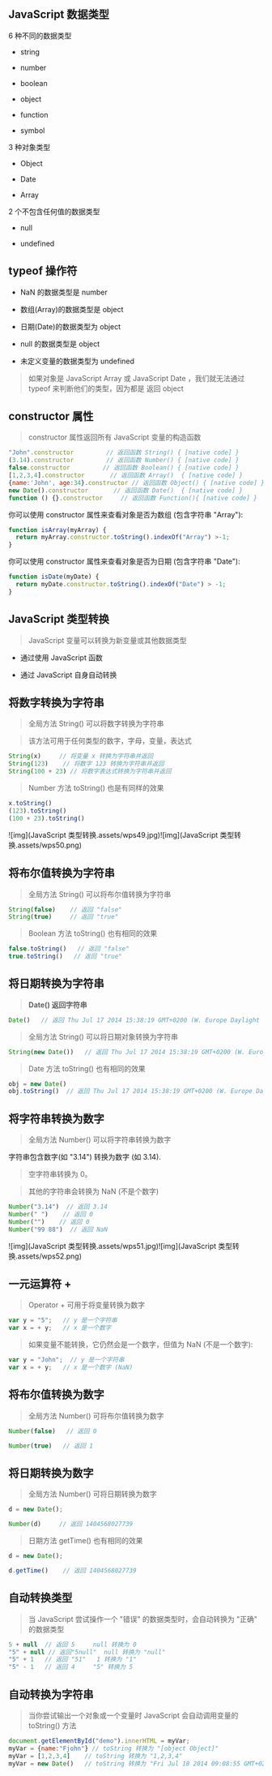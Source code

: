 ## JavaScript 数据类型

6 种不同的数据类型

* string

* number

* boolean

* object

* function

* symbol

3 种对象类型

* Object

* Date 

* Array

2 个不包含任何值的数据类型

* null

* undefined

## typeof 操作符

* NaN 的数据类型是 number

* 数组(Array)的数据类型是 object

* 日期(Date)的数据类型为 object

* null 的数据类型是 object

* 未定义变量的数据类型为 undefined

> 如果对象是 JavaScript Array 或 JavaScript Date ，我们就无法通过 typeof 来判断他们的类型，因为都是 返回 object

## constructor 属性

> constructor 属性返回所有 JavaScript 变量的构造函数

```js
"John".constructor         // 返回函数 String() { [native code] }
(3.14).constructor         // 返回函数 Number() { [native code] }
false.constructor         // 返回函数 Boolean() { [native code] }
[1,2,3,4].constructor       // 返回函数 Array()  { [native code] }
{name:'John', age:34}.constructor // 返回函数 Object() { [native code] }
new Date().constructor       // 返回函数 Date()  { [native code] }
function () {}.constructor     // 返回函数 Function(){ [native code] }
```

你可以使用 constructor 属性来查看对象是否为数组 (包含字符串 "Array"):

```js
function isArray(myArray) {
  return myArray.constructor.toString().indexOf("Array") >-1;
}
```

你可以使用 constructor 属性来查看对象是否为日期 (包含字符串 "Date"):

```js
function isDate(myDate) {
  return myDate.constructor.toString().indexOf("Date") > -1;
}
```

## JavaScript 类型转换

> JavaScript 变量可以转换为新变量或其他数据类型

* 通过使用 JavaScript 函数

* 通过 JavaScript 自身自动转换

## 将数字转换为字符串

> 全局方法 String() 可以将数字转换为字符串

> 该方法可用于任何类型的数字，字母，变量，表达式

```js
String(x)     // 将变量 x 转换为字符串并返回
String(123)    // 将数字 123 转换为字符串并返回
String(100 + 23) // 将数字表达式转换为字符串并返回
```

> Number 方法 toString() 也是有同样的效果

```js
x.toString()
(123).toString()
(100 + 23).toString()
```

![img](JavaScript 类型转换.assets/wps49.jpg)![img](JavaScript 类型转换.assets/wps50.png) 

## 将布尔值转换为字符串

> 全局方法 String() 可以将布尔值转换为字符串

```js
String(false)    // 返回 "false"
String(true)     // 返回 "true"
```

> Boolean 方法 toString() 也有相同的效果

```js
false.toString()   // 返回 "false"
true.toString()   // 返回 "true"
```

## 将日期转换为字符串

> **Date() 返回字符串**

```js
Date()   // 返回 Thu Jul 17 2014 15:38:19 GMT+0200 (W. Europe Daylight Time)
```

> 全局方法 String() 可以将日期对象转换为字符串

```js
String(new Date())   // 返回 Thu Jul 17 2014 15:38:19 GMT+0200 (W. Europe Daylight Time)
```

> Date 方法 toString() 也有相同的效果

```js
obj = new Date()
obj.toString()  // 返回 Thu Jul 17 2014 15:38:19 GMT+0200 (W. Europe Daylight Time)
```

## 将字符串转换为数字

> 全局方法 Number() 可以将字符串转换为数字

字符串包含数字(如 "3.14") 转换为数字 (如 3.14).

> 空字符串转换为 0。

> 其他的字符串会转换为 NaN (不是个数字)

```js
Number("3.14")  // 返回 3.14
Number(" ")    // 返回 0
Number("")    // 返回 0
Number("99 88")  // 返回 NaN
```

![img](JavaScript 类型转换.assets/wps51.jpg)![img](JavaScript 类型转换.assets/wps52.png) 

## 一元运算符 +

> Operator + 可用于将变量转换为数字

```js
var y = "5";   // y 是一个字符串
var x = + y;   // x 是一个数字
```

> 如果变量不能转换，它仍然会是一个数字，但值为 NaN (不是一个数字):

```js
var y = "John";  // y 是一个字符串
var x = + y;   // x 是一个数字 (NaN)
```

## 将布尔值转换为数字

> 全局方法 Number() 可将布尔值转换为数字

```js
Number(false)   // 返回 0

Number(true)   // 返回 1
```

## 将日期转换为数字

> 全局方法 Number() 可将日期转换为数字

```js
d = new Date();

Number(d)     // 返回 1404568027739
```

> 日期方法 getTime() 也有相同的效果

```js
d = new Date();

d.getTime()    // 返回 1404568027739
```

## 自动转换类型

> 当 JavaScript 尝试操作一个 "错误" 的数据类型时，会自动转换为 "正确" 的数据类型

```js
5 + null  // 返回 5     null 转换为 0
"5" + null // 返回"5null"  null 转换为 "null"
"5" + 1   // 返回 "51"   1 转换为 "1"
"5" - 1   // 返回 4     "5" 转换为 5
```

## 自动转换为字符串

> 当你尝试输出一个对象或一个变量时 JavaScript 会自动调用变量的 toString() 方法

```js
document.getElementById("demo").innerHTML = myVar;
myVar = {name:"Fjohn"} // toString 转换为 "[object Object]"
myVar = [1,2,3,4]    // toString 转换为 "1,2,3,4"
myVar = new Date()   // toString 转换为 "Fri Jul 18 2014 09:08:55 GMT+0200"
```

